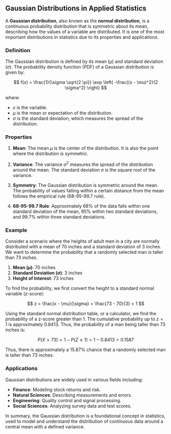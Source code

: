 ## Gaussian Distributions in Applied Statistics

A **Gaussian distribution**, also known as the **normal distribution**, is a continuous probability distribution that is symmetric about its mean, describing how the values of a variable are distributed. It is one of the most important distributions in statistics due to its properties and applications.

### Definition

The Gaussian distribution is defined by its mean ($\mu$) and standard deviation ($\sigma$). The probability density function (PDF) of a Gaussian distribution is given by:

$$
f(x) = \frac{1}{\sigma \sqrt{2 \pi}} \exp \left( -\frac{(x - \mu)^2}{2 \sigma^2} \right)
$$

where:
- $x$ is the variable.
- $\mu$ is the mean or expectation of the distribution.
- $\sigma$ is the standard deviation, which measures the spread of the distribution.

### Properties

1. **Mean**: The mean $\mu$ is the center of the distribution. It is also the point where the distribution is symmetric.

2. **Variance**: The variance $\sigma^2$ measures the spread of the distribution around the mean. The standard deviation $\sigma$ is the square root of the variance.

3. **Symmetry**: The Gaussian distribution is symmetric around the mean. The probability of values falling within a certain distance from the mean follows the empirical rule (68-95-99.7 rule).

4. **68-95-99.7 Rule**: Approximately 68% of the data falls within one standard deviation of the mean, 95% within two standard deviations, and 99.7% within three standard deviations.

### Example

Consider a scenario where the heights of adult men in a city are normally distributed with a mean of 70 inches and a standard deviation of 3 inches. We want to determine the probability that a randomly selected man is taller than 73 inches.

1. **Mean ($\mu$)**: 70 inches
2. **Standard Deviation ($\sigma$)**: 3 inches
3. **Height of Interest**: 73 inches

To find the probability, we first convert the height to a standard normal variable (z-score):

$$
z = \frac{x - \mu}{\sigma} = \frac{73 - 70}{3} = 1
$$

Using the standard normal distribution table, or a calculator, we find the probability of a z-score greater than 1. The cumulative probability up to $z = 1$ is approximately 0.8413. Thus, the probability of a man being taller than 73 inches is:

$$
P(X > 73) = 1 - P(Z \leq 1) = 1 - 0.8413 = 0.1587
$$

Thus, there is approximately a 15.87% chance that a randomly selected man is taller than 73 inches.

### Applications

Gaussian distributions are widely used in various fields including:
- **Finance**: Modeling stock returns and risk.
- **Natural Sciences**: Describing measurements and errors.
- **Engineering**: Quality control and signal processing.
- **Social Sciences**: Analyzing survey data and test scores.

In summary, the Gaussian distribution is a foundational concept in statistics, used to model and understand the distribution of continuous data around a central mean with a defined variance.
